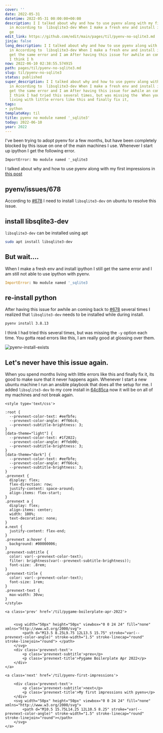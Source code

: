 ```yaml
---
cover: ''
date: 2022-05-31
datetime: 2022-05-31 00:00:00+00:00
description: I I talked about why and how to use pyenv along with my first impressions
  in According to  libsqlite3-dev When I make a fresh env and install ipython I still
  ge
edit_link: https://github.com/edit/main/pages/til/pyenv-no-sqlite3.md
jinja: false
long_description: I I talked about why and how to use pyenv along with my first impressions
  in According to  libsqlite3-dev When I make a fresh env and install ipython I still
  get the same error and I am After having this issue for awhile an coming back to
  I think I h
now: 2022-06-10 02:38:55.574915
path: pages/til/pyenv-no-sqlite3.md
slug: til/pyenv-no-sqlite3
status: published
super_description: I I talked about why and how to use pyenv along with my first impressions
  in According to  libsqlite3-dev When I make a fresh env and install ipython I still
  get the same error and I am After having this issue for awhile an coming back to
  I think I had tried this several times, but was missing the  When you spend months
  living with little errors like this and finally fix it,
tags:
- python
templateKey: til
title: pyenv no module named '_sqlite3'
today: 2022-06-10
year: 2022
---
```


I've been trying to adopt pyenv for a few months, but have been completely
blocked by this issue on one of the main machines I use.  Whenever I start up
ipython I get the following error.

```
ImportError: No module named '_sqlite3
```

I talked about why and how to use pyenv along with my first impressions in
[this post](/til/pyenv-first-impressions)

## pyenv/issues/678

According to [#678](https://github.com/pyenv/pyenv/issues/678) I need to
install `libsqlite3-dev` on ubuntu to resolve this issue.

## install libsqlite3-dev

`libsqlite3-dev` can be installed using apt

```bash
sudo apt install libsqlite3-dev
```

## But wait....

When I make a fresh env and install ipython I still get the same error and I am
still not able to use ipython with pyenv.

```python
ImportError: No module named '_sqlite3
```

## re-install python

After having this issue for awhile an coming back to
[#678](https://github.com/pyenv/pyenv/issues/678) several times I realized that
`libsqlite3-dev` needs to be installed while during install.

```bash
pyenv install 3.8.13
```

I think I had tried this several times, but was missing the `-y` option each
time.  You gotta read errors like this, I am really good at glossing over them.

![pyenv-install-exists](https://screenshots.waylonwalker.com/pyenv-install-exists.webp)

## Let's never have this issue again.

When you spend months living with little errors like this and finally fix it,
its good to make sure that it never happens again.  Whenever I start a new
ubuntu machine I run an ansible playbook that does all the setup for me.  I
added `libsqlite3-dev` to my core install in
[64c85ca](https://github.com/WaylonWalker/devtainer/commit/64c85ca1b38eefe95dfc8723c1e83e8e334cf4dc)
now it will be on all of my machines and not break again.
<div class='prevnext'>

    <style type='text/css'>

    :root {
      --prevnext-color-text: #eefbfe;
      --prevnext-color-angle: #ff66c4;
      --prevnext-subtitle-brightness: 3;
    }
    [data-theme="light"] {
      --prevnext-color-text: #1f2022;
      --prevnext-color-angle: #ffeb00;
      --prevnext-subtitle-brightness: 3;
    }
    [data-theme="dark"] {
      --prevnext-color-text: #eefbfe;
      --prevnext-color-angle: #ff66c4;
      --prevnext-subtitle-brightness: 3;
    }
    .prevnext {
      display: flex;
      flex-direction: row;
      justify-content: space-around;
      align-items: flex-start;
    }
    .prevnext a {
      display: flex;
      align-items: center;
      width: 100%;
      text-decoration: none;
    }
    a.next {
      justify-content: flex-end;
    }
    .prevnext a:hover {
      background: #00000006;
    }
    .prevnext-subtitle {
      color: var(--prevnext-color-text);
      filter: brightness(var(--prevnext-subtitle-brightness));
      font-size: .8rem;
    }
    .prevnext-title {
      color: var(--prevnext-color-text);
      font-size: 1rem;
    }
    .prevnext-text {
      max-width: 30vw;
    }
    </style>
    
    <a class='prev' href='/til/pygame-boilerplate-apr-2022'>
    

        <svg width="50px" height="50px" viewbox="0 0 24 24" fill="none" xmlns="http://www.w3.org/2000/svg">
            <path d="M13.5 8.25L9.75 12L13.5 15.75" stroke="var(--prevnext-color-angle)" stroke-width="1.5" stroke-linecap="round" stroke-linejoin="round"> </path>
        </svg>
        <div class='prevnext-text'>
            <p class='prevnext-subtitle'>prev</p>
            <p class='prevnext-title'>Pygame Boilerplate Apr 2022</p>
        </div>
    </a>
    
    <a class='next' href='/til/pyenv-first-impressions'>
    
        <div class='prevnext-text'>
            <p class='prevnext-subtitle'>next</p>
            <p class='prevnext-title'>My first impressions with pyenv</p>
        </div>
        <svg width="50px" height="50px" viewbox="0 0 24 24" fill="none" xmlns="http://www.w3.org/2000/svg">
            <path d="M10.5 15.75L14.25 12L10.5 8.25" stroke="var(--prevnext-color-angle)" stroke-width="1.5" stroke-linecap="round" stroke-linejoin="round"></path>
        </svg>
    </a>
  </div>